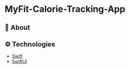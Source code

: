 # MyFit-Calorie-Tracking-App

## :calling: About




## :gear: Technologies
- [Swift](https://developer.apple.com/swift/)
- [SwiftUI](https://developer.apple.com/xcode/swiftui/)
